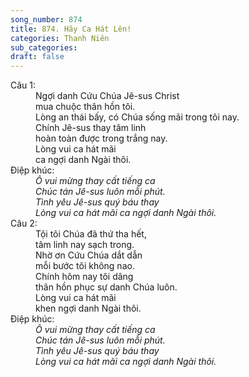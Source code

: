 ```yaml
---
song_number: 874
title: 874. Hãy Ca Hát Lên!
categories: Thanh Niên
sub_categories: 
draft: false
---
```

<dl><dt>Câu 1:</dt><dd data-verse="1">Ngợi danh Cứu Chúa Jê-sus Christ <br/>mua chuộc thân hồn tôi. <br/>Lòng an thái bấy, có Chúa sống mãi trong tôi nay. <br/>Chính Jê-sus thay tâm linh <br/>hoàn toàn được trong trắng nay. <br/>Lòng vui ca hát mãi <br/>ca ngợi danh Ngài thôi. </dd><dt>Điệp khúc:</dt><dd data-chorus="1"><em>Ô vui mừng thay cất tiếng ca <br/>Chúc tán Jê-sus luôn mỗi phút. <br/>Tình yêu Jê-sus quý báu thay <br/>Lòng vui ca hát mãi ca ngợi danh Ngài thôi. </em></dd><dt>Câu 2:</dt><dd data-verse="2">Tội tôi Chúa đã thứ tha hết, <br/>tâm linh nay sạch trong. <br/>Nhờ ơn Cứu Chúa dắt dẫn <br/>mỗi bước tôi không nao. <br/>Chính hôm nay tôi dâng <br/>thân hồn phục sự danh Chúa luôn. <br/>Lòng vui ca hát mãi <br/>khen ngợi danh Ngài thôi. </dd><dt>Điệp khúc:</dt><dd data-chorus="1"><em>Ô vui mừng thay cất tiếng ca <br/>Chúc tán Jê-sus luôn mỗi phút. <br/>Tình yêu Jê-sus quý báu thay <br/>Lòng vui ca hát mãi ca ngợi danh Ngài thôi. </em></dd></dl>